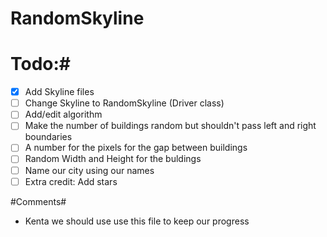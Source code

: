 # RandomSkyline #
# Todo:#
- [x] Add Skyline files
- [ ] Change Skyline to RandomSkyline (Driver class)
- [ ] Add/edit algorithm
- [ ] Make the number of buildings random but shouldn't pass left and right boundaries
- [ ] A number for the pixels for the gap between buildings
- [ ] Random Width and Height for the buldings
- [ ] Name our city using our names
- [ ] Extra credit: Add stars

#Comments#
- Kenta we should use use this file
   to keep our progress

